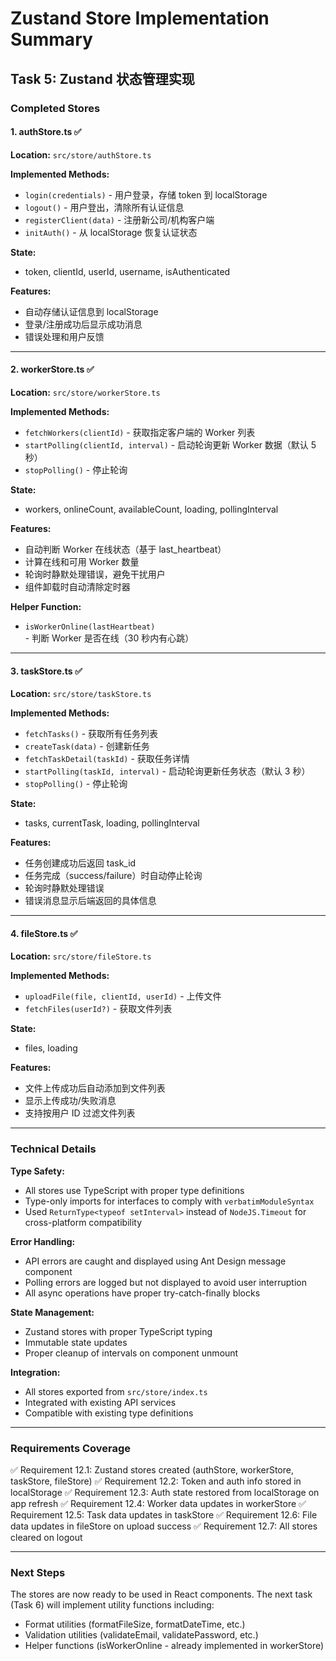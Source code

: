 # Zustand Store Implementation Summary

## Task 5: Zustand 状态管理实现

### Completed Stores

#### 1. authStore.ts ✅
**Location:** `src/store/authStore.ts`

**Implemented Methods:**
- `login(credentials)` - 用户登录，存储 token 到 localStorage
- `logout()` - 用户登出，清除所有认证信息
- `registerClient(data)` - 注册新公司/机构客户端
- `initAuth()` - 从 localStorage 恢复认证状态

**State:**
- token, clientId, userId, username, isAuthenticated

**Features:**
- 自动存储认证信息到 localStorage
- 登录/注册成功后显示成功消息
- 错误处理和用户反馈

---

#### 2. workerStore.ts ✅
**Location:** `src/store/workerStore.ts`

**Implemented Methods:**
- `fetchWorkers(clientId)` - 获取指定客户端的 Worker 列表
- `startPolling(clientId, interval)` - 启动轮询更新 Worker 数据（默认 5 秒）
- `stopPolling()` - 停止轮询

**State:**
- workers, onlineCount, availableCount, loading, pollingInterval

**Features:**
- 自动判断 Worker 在线状态（基于 last_heartbeat）
- 计算在线和可用 Worker 数量
- 轮询时静默处理错误，避免干扰用户
- 组件卸载时自动清除定时器

**Helper Function:**
- `isWorkerOnline(lastHeartbeat)` - 判断 Worker 是否在线（30 秒内有心跳）

---

#### 3. taskStore.ts ✅
**Location:** `src/store/taskStore.ts`

**Implemented Methods:**
- `fetchTasks()` - 获取所有任务列表
- `createTask(data)` - 创建新任务
- `fetchTaskDetail(taskId)` - 获取任务详情
- `startPolling(taskId, interval)` - 启动轮询更新任务状态（默认 3 秒）
- `stopPolling()` - 停止轮询

**State:**
- tasks, currentTask, loading, pollingInterval

**Features:**
- 任务创建成功后返回 task_id
- 任务完成（success/failure）时自动停止轮询
- 轮询时静默处理错误
- 错误消息显示后端返回的具体信息

---

#### 4. fileStore.ts ✅
**Location:** `src/store/fileStore.ts`

**Implemented Methods:**
- `uploadFile(file, clientId, userId)` - 上传文件
- `fetchFiles(userId?)` - 获取文件列表

**State:**
- files, loading

**Features:**
- 文件上传成功后自动添加到文件列表
- 显示上传成功/失败消息
- 支持按用户 ID 过滤文件列表

---

### Technical Details

**Type Safety:**
- All stores use TypeScript with proper type definitions
- Type-only imports for interfaces to comply with `verbatimModuleSyntax`
- Used `ReturnType<typeof setInterval>` instead of `NodeJS.Timeout` for cross-platform compatibility

**Error Handling:**
- API errors are caught and displayed using Ant Design message component
- Polling errors are logged but not displayed to avoid user interruption
- All async operations have proper try-catch-finally blocks

**State Management:**
- Zustand stores with proper TypeScript typing
- Immutable state updates
- Proper cleanup of intervals on component unmount

**Integration:**
- All stores exported from `src/store/index.ts`
- Integrated with existing API services
- Compatible with existing type definitions

---

### Requirements Coverage

✅ Requirement 12.1: Zustand stores created (authStore, workerStore, taskStore, fileStore)
✅ Requirement 12.2: Token and auth info stored in localStorage
✅ Requirement 12.3: Auth state restored from localStorage on app refresh
✅ Requirement 12.4: Worker data updates in workerStore
✅ Requirement 12.5: Task data updates in taskStore
✅ Requirement 12.6: File data updates in fileStore on upload success
✅ Requirement 12.7: All stores cleared on logout

---

### Next Steps

The stores are now ready to be used in React components. The next task (Task 6) will implement utility functions including:
- Format utilities (formatFileSize, formatDateTime, etc.)
- Validation utilities (validateEmail, validatePassword, etc.)
- Helper functions (isWorkerOnline - already implemented in workerStore)
